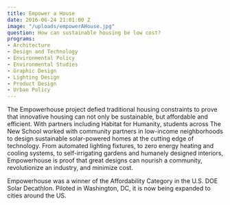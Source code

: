 ```yaml
---
title: Empower a House
date: 2016-06-24 21:01:00 Z
image: "/uploads/empowerAHouse.jpg"
question: How can sustainable housing be low cost?
programs:
- Architecture
- Design and Technology
- Environmental Policy
- Environmental Studies
- Graphic Design
- Lighting Design
- Product Design
- Urban Policy
---
```


The Empowerhouse project defied traditional housing constraints to prove that innovative housing can not only be sustainable, but affordable and efficient.  With partners including Habitat for Humanity, students across The New School worked with community partners in low-income neighborhoods to design sustainable solar-powered homes at the cutting edge of technology. From automated lighting fixtures, to zero energy heating and cooling systems, to self-irrigating gardens and humanely designed interiors, Empowerhouse is proof that great designs can nourish a community, revolutionize an industry, and minimize cost.

Empowerhouse was a winner of the Affordability Category in the U.S. DOE Solar Decathlon. Piloted in Washington, DC, it is now being expanded to cities around the US.
